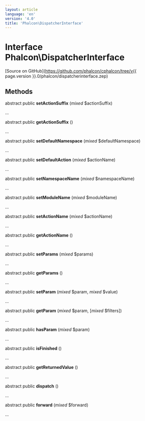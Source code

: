 ```yaml
---
layout: article
language: 'en'
version: '4.0'
title: 'Phalcon\DispatcherInterface'
---
```

# Interface **Phalcon\DispatcherInterface**

[Source on GitHub](https://github.com/phalcon/cphalcon/tree/v{{ page.version }}.0/phalcon/dispatcherinterface.zep)

## Methods
abstract public  **setActionSuffix** (*mixed* $actionSuffix)

...


abstract public  **getActionSuffix** ()

...


abstract public  **setDefaultNamespace** (*mixed* $defaultNamespace)

...


abstract public  **setDefaultAction** (*mixed* $actionName)

...


abstract public  **setNamespaceName** (*mixed* $namespaceName)

...


abstract public  **setModuleName** (*mixed* $moduleName)

...


abstract public  **setActionName** (*mixed* $actionName)

...


abstract public  **getActionName** ()

...


abstract public  **setParams** (*mixed* $params)

...


abstract public  **getParams** ()

...


abstract public  **setParam** (*mixed* $param, *mixed* $value)

...


abstract public  **getParam** (*mixed* $param, [*mixed* $filters])

...


abstract public  **hasParam** (*mixed* $param)

...


abstract public  **isFinished** ()

...


abstract public  **getReturnedValue** ()

...


abstract public  **dispatch** ()

...


abstract public  **forward** (*mixed* $forward)

...


